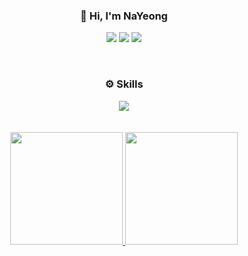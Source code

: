 <!--a href="https://github.com/dnya0"><img src="https://capsule-render.vercel.app/api?type=Waving&color=gradient&customColorList=6&height=180&section=header&text=Nayeong%20Ahn&fontSize=50&animation=twinkling" /></a-->

<div align="center">

 ### 🥑 Hi, I'm NaYeong

  <!-- https://simpleicons.org/에서 아이콘 찾기 -->
  <a href="https://dnya0.github.io/"><img src="https://img.shields.io/badge/-Tech_Blog-4E5EE4?style=flat&logo=GitHub%20Sponsors&logoColor=white"/></a>
  <a href="https://dnya0.notion.site/62f1572ac27d46b581f502d286ad2c74?pvs=4"><img src="https://img.shields.io/badge/-Portfolio-000000?style=flat&logo=notion&logoColor=white"/></a>
  <a href="https://www.linkedin.com/in/nayeong-an-486463231/"><img src="https://img.shields.io/badge/-LinkedIn-0A66C2?style=flat&logo=LinkedIn&logoColor=white"/></a>
  <!--a href="https://hits.seeyoufarm.com"><img src="https://hits.seeyoufarm.com/api/count/incr/badge.svg?url=https%3A%2F%2Fgithub.com%2Fdnya0&count_bg=%23D8CCFF&title_bg=%23848484&icon=aerlingus.svg&icon_color=%23E7E7E7&title=visitors&edge_flat=false"/></a-->
<br>

### ⚙️ Skills

<a href="https://github.com/dnya0">
    <img src="https://skillicons.dev/icons?i=java,kotlin,spring,postgres,aws,docker&theme=dark" />
</a>
<br>
<br>
<br>

<a href="https://github.com/dnya0">
  <img height="180em" src="https://github-readme-stats-eight-theta.vercel.app/api?username=dnya0&show_icons=true&theme=radical&include_all_commits=true&count_private=true"/>
  <img height="180em" src="https://github-readme-stats-eight-theta.vercel.app/api/top-langs/?username=dnya0&hide=c%23&layout=compact&langs_count=8&theme=radical"/>
</a>

</div>
